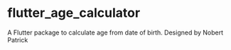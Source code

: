 # flutter_age_calculator

A Flutter package to calculate age from date of birth.
Designed by Nobert Patrick
